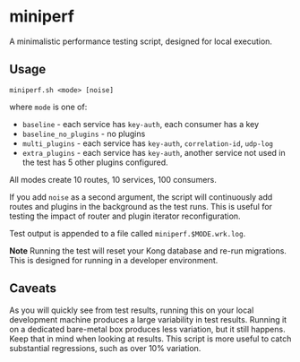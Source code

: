 # miniperf

A minimalistic performance testing script, designed for local execution.

## Usage

```
miniperf.sh <mode> [noise]
```

where `mode` is one of:

* `baseline` - each service has `key-auth`, each consumer has a key
* `baseline_no_plugins` - no plugins
* `multi_plugins` - each service has `key-auth`, `correlation-id`, `udp-log`
* `extra_plugins` - each service has `key-auth`, another service not used
  in the test has 5 other plugins configured.

All modes create 10 routes, 10 services, 100 consumers.

If you add `noise` as a second argument, the script will continuously add
routes and plugins in the background as the test runs. This is useful for
testing the impact of router and plugin iterator reconfiguration.

Test output is appended to a file called `miniperf.$MODE.wrk.log`.

**Note** Running the test will reset your Kong database and re-run migrations.
This is designed for running in a developer environment.

## Caveats

As you will quickly see from test results, running this on your local
development machine produces a large variability in test results. Running it
on a dedicated bare-metal box produces less variation, but it still happens.
Keep that in mind when looking at results. This script is more useful to catch
substantial regressions, such as over 10% variation.
